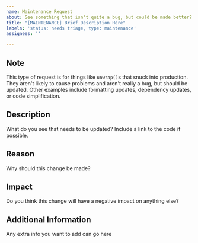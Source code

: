 ```yaml
---
name: Maintenance Request
about: See something that isn't quite a bug, but could be made better? Use this!
title: "[MAINTENANCE] Brief Description Here"
labels: 'status: needs triage, type: maintenance'
assignees: ''

---
```


## Note

This type of request is for things like `unwrap()`s that snuck into production. They aren't likely to cause problems and aren't really a bug, but should be updated. Other examples include formatting updates, dependency updates, or code simplification. 

## Description

What do you see that needs to be updated? Include a link to the code if possible.

## Reason

Why should this change be made?

## Impact

Do you think this change will have a negative impact on anything else?

## Additional Information

Any extra info you want to add can go here
